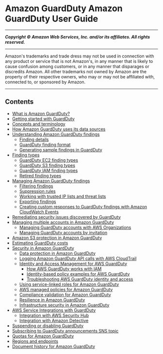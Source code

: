 # Amazon GuardDuty Amazon GuardDuty User Guide

-----
*****Copyright &copy; Amazon Web Services, Inc. and/or its affiliates. All rights reserved.*****

-----
Amazon's trademarks and trade dress may not be used in 
     connection with any product or service that is not Amazon's, 
     in any manner that is likely to cause confusion among customers, 
     or in any manner that disparages or discredits Amazon. All other 
     trademarks not owned by Amazon are the property of their respective
     owners, who may or may not be affiliated with, connected to, or 
     sponsored by Amazon.

-----
## Contents
+ [What is Amazon GuardDuty?](what-is-guardduty.md)
+ [Getting started with GuardDuty](guardduty_settingup.md)
+ [Concepts and terminology](guardduty_concepts.md)
+ [How Amazon GuardDuty uses its data sources](guardduty_data-sources.md)
+ [Understanding Amazon GuardDuty findings](guardduty_findings.md)
   + [Finding details](guardduty_findings-summary.md)
   + [GuardDuty finding format](guardduty_finding-format.md)
   + [Generating sample findings in GuardDuty](sample_findings.md)
+ [Finding types](guardduty_finding-types-active.md)
   + [GuardDuty EC2 finding types](guardduty_finding-types-ec2.md)
   + [GuardDuty S3 finding types](guardduty_finding-types-s3.md)
   + [GuardDuty IAM finding types](guardduty_finding-types-iam.md)
   + [Retired finding types](guardduty_finding-types-retired.md)
+ [Managing Amazon GuardDuty findings](findings_management.md)
   + [Filtering findings](guardduty_filter-findings.md)
   + [Suppression rules](findings_suppression-rule.md)
   + [Working with trusted IP lists and threat lists](guardduty_upload-lists.md)
   + [Exporting findings](guardduty_exportfindings.md)
   + [Creating custom responses to GuardDuty findings with Amazon CloudWatch Events](guardduty_findings_cloudwatch.md)
+ [Remediating security issues discovered by GuardDuty](guardduty_remediate.md)
+ [Managing multiple accounts in Amazon GuardDuty](guardduty_accounts.md)
   + [Managing GuardDuty accounts with AWS Organizations](guardduty_organizations.md)
   + [Managing GuardDuty accounts by invitation](guardduty_invitations.md)
+ [Amazon S3 protection in Amazon GuardDuty](s3_detection.md)
+ [Estimating GuardDuty costs](monitoring_costs.md)
+ [Security in Amazon GuardDuty](security.md)
   + [Data protection in Amazon GuardDuty](data-protection.md)
   + [Logging Amazon GuardDuty API calls with AWS CloudTrail](logging-using-cloudtrail.md)
   + [Identity and Access Management for AWS GuardDuty](security-iam.md)
      + [How AWS GuardDuty works with IAM](security_iam_service-with-iam.md)
      + [Identity-based policy examples for AWS GuardDuty](security_iam_id-based-policy-examples.md)
      + [Troubleshooting AWS GuardDuty identity and access](security_iam_troubleshoot.md)
   + [Using service-linked roles for Amazon GuardDuty](using-service-linked-roles.md)
   + [AWS managed policies for Amazon GuardDuty](security-iam-awsmanpol.md)
   + [Compliance validation for Amazon GuardDuty](compliance-validation.md)
   + [Resilience in Amazon GuardDuty](disaster-recovery-resiliency.md)
   + [Infrastructure security in Amazon GuardDuty](infrastructure-security.md)
+ [AWS Service Integrations with GuardDuty](guardduty_integrations.md)
   + [Integration with AWS Security Hub](securityhub-integration.md)
   + [Integration with Amazon Detective](detective-integration.md)
+ [Suspending or disabling GuardDuty](guardduty_suspend-disable.md)
+ [Subscribing to GuardDuty announcements SNS topic](guardduty_sns.md)
+ [Quotas for Amazon GuardDuty](guardduty_limits.md)
+ [Regions and endpoints](guardduty_regions.md)
+ [Document history for Amazon GuardDuty](doc-history.md)